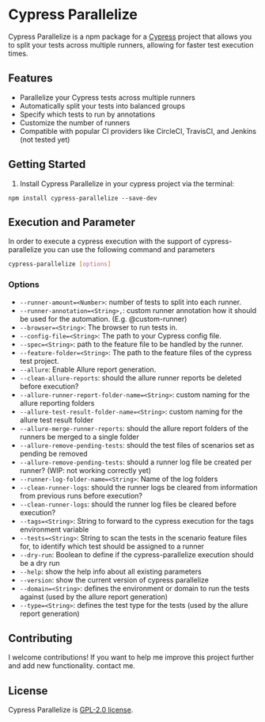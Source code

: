 # Cypress Parallelize

Cypress Parallelize is a npm package for a [Cypress](https://www.cypress.io/) project that allows you to split your tests across multiple runners, allowing for faster test execution times.

## Features

- Parallelize your Cypress tests across multiple runners
- Automatically split your tests into balanced groups
- Specify which tests to run by annotations
- Customize the number of runners
- Compatible with popular CI providers like CircleCI, TravisCI, and Jenkins (not tested yet)

## Getting Started

1. Install Cypress Parallelize in your cypress project via the terminal:

```
npm install cypress-parallelize --save-dev
```

## Execution and Parameter

In order to execute a cypress execution with the support of cypress-parallelize you can use the following command and parameters

```bash
cypress-parallelize [options]
```

### Options

- `--runner-amount=<Number>`: number of tests to split into each runner.
- `--runner-annotation=<String>,`: custom runner annotation how it should be used for the automation. (E.g. @custom-runner)
- `--browser=<String>`: The browser to run tests in.
- `--config-file=<String>`: The path to your Cypress config file.
- `--spec=<String>`: path to the feature file to be handled by the runner.
- `--feature-folder=<String>`: The path to the feature files of the cypress test project. 
- `--allure`: Enable Allure report generation.
- `--clean-allure-reports`: should the allure runner reports be deleted before execution?
- `--allure-runner-report-folder-name=<String>`: custom naming for the allure reporting folders
- `--allure-test-result-folder-name=<String>`: custom naming for the allure test result folder
- `--allure-merge-runner-reports`: should the allure report folders of the runners be merged to a single folder
- `--allure-remove-pending-tests`: should the test files of scenarios set as pending be removed
- `--allure-remove-pending-tests`: should a runner log file be created per runner? (WIP: not working correctly yet)
- `--runner-log-folder-name=<String>`: Name of the log folders
- `--clean-runner-logs`: should the runner logs be cleared from information from previous runs before execution?
- `--clean-runner-logs`: should the runner log files be cleared before execution?
- `--tags=<String>`: String to forward to the cypress execution for the tags environment variable
- `--tests=<String>`: String to scan the tests in the scenario feature files for, to identify which test should be assigned to a runner
- `--dry-run`: Boolean to define if the cypress-parallelize execution should be a dry run
- `--help`: show the help info about all existing parameters
- `--version`: show the current version of cypress parallelize
- `--domain=<String>`: defines the environment or domain to run the tests against (used by the allure report generation)
- `--type=<String>`: defines the test type for the tests (used by the allure report generation)


## Contributing

I welcome contributions! If you want to help me improve this project further and add new functionality. contact me.

## License

Cypress Parallelize is [GPL-2.0 license](LICENSE).